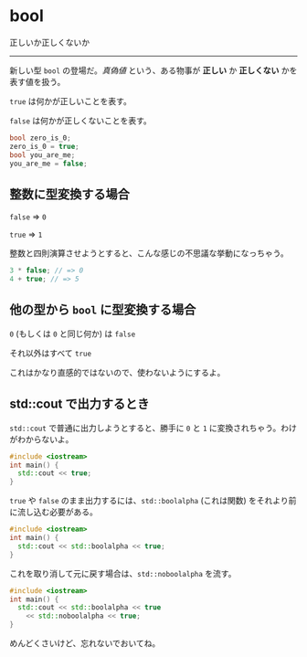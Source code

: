 # bool

正しいか正しくないか

---

新しい型 `bool` の登場だ。*真偽値* という、ある物事が **正しい** か **正しくない** かを表す値を扱う。

`true` は何かが正しいことを表す。

`false` は何かが正しくないことを表す。

```cpp
bool zero_is_0;
zero_is_0 = true;
bool you_are_me;
you_are_me = false;
```


## 整数に型変換する場合

`false` => `0`

`true` => `1`

整数と四則演算させようとすると、こんな感じの不思議な挙動になっちゃう。

```cpp
3 * false; // => 0
4 + true; // => 5
```


## 他の型から `bool` に型変換する場合

`0` (もしくは `0` と同じ何か) は `false`

それ以外はすべて `true`

これはかなり直感的ではないので、使わないようにするよ。


## std::cout で出力するとき

`std::cout` で普通に出力しようとすると、勝手に `0` と `1` に変換されちゃう。わけがわからないよ。

```cpp
#include <iostream>
int main() {
  std::cout << true;
}
```

`true` や `false` のまま出力するには、`std::boolalpha` (これは関数) をそれより前に流し込む必要がある。

```cpp
#include <iostream>
int main() {
  std::cout << std::boolalpha << true;
}
```

これを取り消して元に戻す場合は、`std::noboolalpha` を流す。

```cpp
#include <iostream>
int main() {
  std::cout << std::boolalpha << true
    << std::noboolalpha << true;
}
```

めんどくさいけど、忘れないでおいてね。